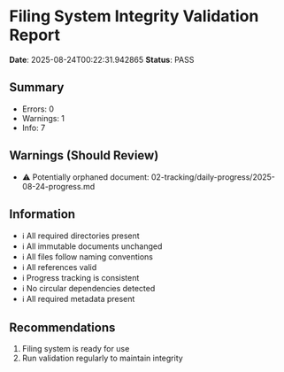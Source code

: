 # Filing System Integrity Validation Report

**Date**: 2025-08-24T00:22:31.942865
**Status**: PASS

## Summary

- Errors: 0
- Warnings: 1
- Info: 7

## Warnings (Should Review)

- ⚠️  Potentially orphaned document: 02-tracking/daily-progress/2025-08-24-progress.md

## Information

- ℹ️  All required directories present
- ℹ️  All immutable documents unchanged
- ℹ️  All files follow naming conventions
- ℹ️  All references valid
- ℹ️  Progress tracking is consistent
- ℹ️  No circular dependencies detected
- ℹ️  All required metadata present

## Recommendations

1. Filing system is ready for use
2. Run validation regularly to maintain integrity
